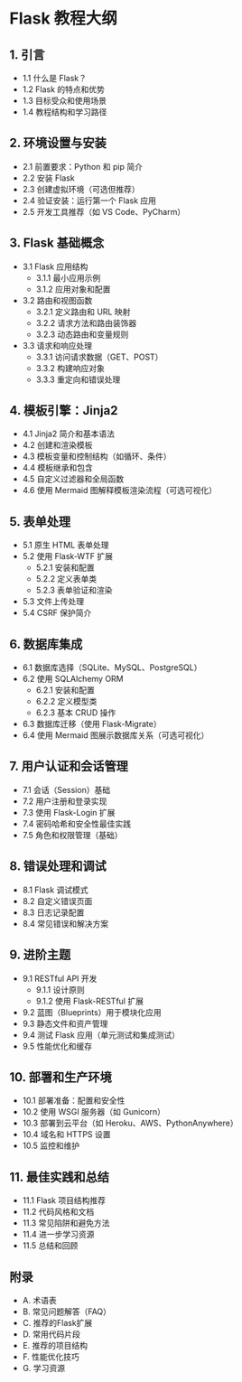 # Flask 教程大纲
## 1. 引言
+ 1.1 什么是 Flask？
+ 1.2 Flask 的特点和优势
+ 1.3 目标受众和使用场景
+ 1.4 教程结构和学习路径

## 2. 环境设置与安装
+ 2.1 前置要求：Python 和 pip 简介
+ 2.2 安装 Flask
+ 2.3 创建虚拟环境（可选但推荐）
+ 2.4 验证安装：运行第一个 Flask 应用
+ 2.5 开发工具推荐（如 VS Code、PyCharm）

## 3. Flask 基础概念
+ 3.1 Flask 应用结构
    - 3.1.1 最小应用示例
    - 3.1.2 应用对象和配置
+ 3.2 路由和视图函数
    - 3.2.1 定义路由和 URL 映射
    - 3.2.2 请求方法和路由装饰器
    - 3.2.3 动态路由和变量规则
+ 3.3 请求和响应处理
    - 3.3.1 访问请求数据（GET、POST）
    - 3.3.2 构建响应对象
    - 3.3.3 重定向和错误处理

## 4. 模板引擎：Jinja2
+ 4.1 Jinja2 简介和基本语法
+ 4.2 创建和渲染模板
+ 4.3 模板变量和控制结构（如循环、条件）
+ 4.4 模板继承和包含
+ 4.5 自定义过滤器和全局函数
+ 4.6 使用 Mermaid 图解释模板渲染流程（可选可视化）

## 5. 表单处理
+ 5.1 原生 HTML 表单处理
+ 5.2 使用 Flask-WTF 扩展
    - 5.2.1 安装和配置
    - 5.2.2 定义表单类
    - 5.2.3 表单验证和渲染
+ 5.3 文件上传处理
+ 5.4 CSRF 保护简介

## 6. 数据库集成
+ 6.1 数据库选择（SQLite、MySQL、PostgreSQL）
+ 6.2 使用 SQLAlchemy ORM
    - 6.2.1 安装和配置
    - 6.2.2 定义模型类
    - 6.2.3 基本 CRUD 操作
+ 6.3 数据库迁移（使用 Flask-Migrate）
+ 6.4 使用 Mermaid 图展示数据库关系（可选可视化）

## 7. 用户认证和会话管理
+ 7.1 会话（Session）基础
+ 7.2 用户注册和登录实现
+ 7.3 使用 Flask-Login 扩展
+ 7.4 密码哈希和安全性最佳实践
+ 7.5 角色和权限管理（基础）

## 8. 错误处理和调试
+ 8.1 Flask 调试模式
+ 8.2 自定义错误页面
+ 8.3 日志记录配置
+ 8.4 常见错误和解决方案

## 9. 进阶主题
+ 9.1 RESTful API 开发
    - 9.1.1 设计原则
    - 9.1.2 使用 Flask-RESTful 扩展
+ 9.2 蓝图（Blueprints）用于模块化应用
+ 9.3 静态文件和资产管理
+ 9.4 测试 Flask 应用（单元测试和集成测试）
+ 9.5 性能优化和缓存

## 10. 部署和生产环境
+ 10.1 部署准备：配置和安全性
+ 10.2 使用 WSGI 服务器（如 Gunicorn）
+ 10.3 部署到云平台（如 Heroku、AWS、PythonAnywhere）
+ 10.4 域名和 HTTPS 设置
+ 10.5 监控和维护

## 11. 最佳实践和总结
+ 11.1 Flask 项目结构推荐
+ 11.2 代码风格和文档
+ 11.3 常见陷阱和避免方法
+ 11.4 进一步学习资源
+ 11.5 总结和回顾

## 附录
+ A. 术语表
+ B. 常见问题解答（FAQ）
+ C. 推荐的Flask扩展
+ D. 常用代码片段
+ E. 推荐的项目结构
+ F. 性能优化技巧
+ G. 学习资源



